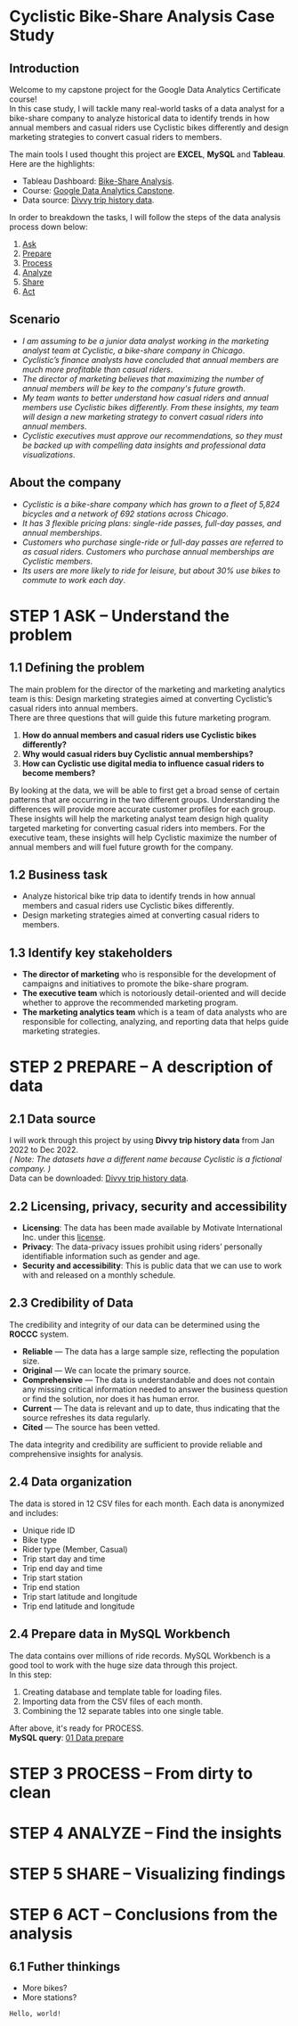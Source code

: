 # Cyclistic Bike-Share Analysis Case Study

## Introduction
Welcome to my capstone project for the Google Data Analytics Certificate course!\
In this case study, I will tackle many real-world tasks of a data analyst for a bike-share company to analyze historical data to identify trends in how annual members and casual riders use Cyclistic bikes differently and design marketing strategies to convert casual riders to members.

The main tools I used thought this project are **EXCEL**, **MySQL** and **Tableau**. Here are the highlights:
* Tableau Dashboard: [Bike-Share Analysis](https://public.tableau.com/app/profile/jia.wang3280/viz/Bike-shareanalysis2022/Overview).
* Course: [Google Data Analytics Capstone](https://www.coursera.org/learn/google-data-analytics-capstone).
* Data source: [Divvy trip history data](https://divvybikes.com/system-data).

In order to breakdown the tasks, I will follow the steps of the data analysis process down below: 
1. [Ask](https://github.com/WJ-IIOI/Cyclistic_Bike_Share_Analysis_Using_MySQL_Tableau/tree/main#step-1-ask--understand-the-problem)
2. [Prepare](https://github.com/WJ-IIOI/Cyclistic_Bike_Share_Analysis_Using_MySQL_Tableau/tree/main#step-2-prepare--A-description-of-data)
3. [Process](https://github.com/WJ-IIOI/Cyclistic_Bike_Share_Analysis_Using_MySQL_Tableau/tree/main#step-3-process--from-dirty-to-clean)
4. [Analyze](https://github.com/WJ-IIOI/Cyclistic_Bike_Share_Analysis_Using_MySQL_Tableau/tree/main#step-4-analyze--find-the-insights)
5. [Share](https://github.com/WJ-IIOI/Cyclistic_Bike_Share_Analysis_Using_MySQL_Tableau/tree/main#step-5-share---visualizing-findings)
6. [Act](https://github.com/WJ-IIOI/Cyclistic_Bike_Share_Analysis_Using_MySQL_Tableau/tree/main#step-6-act--conclusions-from-the-analysis)

## Scenario
* _I am assuming to be a junior data analyst working in the marketing analyst team at Cyclistic, a bike-share company in Chicago_.
* _Cyclistic’s finance analysts have concluded that annual members are much more profitable than casual riders_.
* _The director of marketing believes that maximizing the number of annual members will be key to the company's future growth_.
* _My team wants to better understand how casual riders and annual members use Cyclistic bikes differently. From these insights, my team will design a new marketing strategy to convert casual riders into annual members_.
* _Cyclistic executives must approve our recommendations, so they must be backed up with compelling data insights and professional data
visualizations_.

## About the company
* _Cyclistic is a bike-share company which has grown to a fleet of 5,824 bicycles and a network of 692 stations across Chicago_.
* _It has 3 flexible pricing plans: single-ride passes, full-day passes, and annual memberships_.
* _Customers who purchase single-ride or full-day passes are referred to as casual riders. Customers who purchase annual memberships are Cyclistic members_.
* _Its users are more likely to ride for leisure, but about 30% use bikes to commute to work each day_.

# **STEP 1 ASK – Understand the problem**
## 1.1 Defining the problem
The main problem for the director of the marketing and marketing analytics team is this: 
Design marketing strategies aimed at converting Cyclistic’s casual riders into annual members.\
There are three questions that will guide this future marketing program. 
1. **How do annual members and casual riders use Cyclistic bikes differently?**
2. **Why would casual riders buy Cyclistic annual memberships?**
3. **How can Cyclistic use digital media to influence casual riders to become members?**

By looking at the data, we will be able to first get a broad sense of certain patterns that are occurring in the two different groups. Understanding the differences will provide more accurate customer profiles for each group. These insights will help the marketing analyst team design high quality targeted marketing for converting casual riders into members. For the executive team, these insights will help Cyclistic maximize the number of annual members and will fuel future growth for the company.

## 1.2 Business task
*	Analyze historical bike trip data to identify trends in how annual members and casual riders use Cyclistic bikes differently.
*	Design marketing strategies aimed at converting casual riders to members.

## 1.3 Identify key stakeholders
* **The director of marketing** who is responsible for the development of campaigns and initiatives to promote the bike-share program.
* **The executive team** which is notoriously detail-oriented and will decide whether to approve the recommended marketing program.
* **The marketing analytics team** which is a team of data analysts who are responsible for collecting, analyzing, and reporting data that helps guide marketing strategies.

# **STEP 2 PREPARE – A description of data**
## 2.1 Data source
I will work through this project by using **Divvy trip history data** from Jan 2022 to Dec 2022.\
_( Note: The datasets have a different name because Cyclistic is a fictional company. )_\
Data can be downloaded: [Divvy trip history data](https://divvy-tripdata.s3.amazonaws.com/index.html).

## 2.2 Licensing, privacy, security and accessibility
* **Licensing**: The data has been made available by Motivate International Inc. under this [license](https://ride.divvybikes.com/data-license-agreement).
* **Privacy**: The data-privacy issues prohibit using riders’ personally identifiable information such as gender and age.
* **Security and accessibility**: This is public data that we can use to work with and released on a monthly schedule.

## 2.3 Credibility of Data
The credibility and integrity of our data can be determined using the **ROCCC** system.
* **Reliable** — The data has a large sample size, reflecting the population size.
* **Original** — We can locate the primary source.
* **Comprehensive** — The data is understandable and does not contain any missing critical information needed to answer the business question or find the solution, nor does it has human error.
* **Current** — The data is relevant and up to date, thus indicating that the source refreshes its data regularly.
* **Cited** — The source has been vetted.

The data integrity and credibility are sufficient to provide reliable and comprehensive insights for analysis.

## 2.4 Data organization
The data is stored in 12 CSV files for each month. Each data is anonymized and includes:
* Unique ride ID
* Bike type
* Rider type (Member, Casual)
* Trip start day and time
* Trip end day and time
* Trip start station
* Trip end station
* Trip start latitude and longitude
* Trip end latitude and longitude

## 2.4 Prepare data in MySQL Workbench
The data contains over millions of ride records. MySQL Workbench is a good tool to work with the huge size data through this project.\
In this step:
1. Creating database and template table for loading files.
2. Importing data from the CSV files of each month.
3. Combining the 12 separate tables into one single table.

After above, it's ready for PROCESS.\
**MySQL query**: [01 Data prepare](https://github.com/WJ-IIOI/Cyclistic_Bike_Share_Analysis_Using_MySQL_Tableau/blob/main/01_trip_2022_import.sql)




# **STEP 3 PROCESS – From dirty to clean**


# **STEP 4 ANALYZE – Find the insights**


# **STEP 5 SHARE –  Visualizing findings**


# **STEP 6 ACT – Conclusions from the analysis**

## 6.1 Futher thinkings
* More bikes?
* More stations?

```
Hello, world!
```
